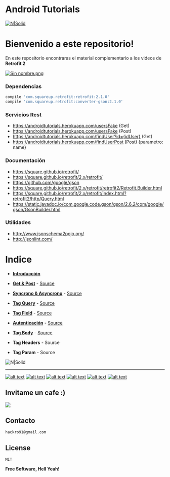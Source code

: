 # Android Tutorials

[![N|Solid](http://atl.co.ug/big/wp-content/uploads/2015/05/Retrofit.jpg)](https://github.com/David-Hackro)


# Bienvenido a este repositorio!
En este repositorio encontraras el material complementario a los videos de **Retrofit 2**

[![Sin nombre.png](https://s10.postimg.org/bftldg5y1/Sin_nombre.png)](https://postimg.org/image/3zubrni8l/)


### Dependencias ###
```gradle
compile 'com.squareup.retrofit:retrofit:2.1.0'
compile 'com.squareup.retrofit:converter-gson:2.1.0'
```

### Servicios Rest
  - https://androidtutorials.herokuapp.com/usersFake (Get)
  - https://androidtutorials.herokuapp.com/usersFake (Post)
  - https://androidtutorials.herokuapp.com/findUser?id={idUser} (Get)
  - https://androidtutorials.herokuapp.com/findUserPost (Post) {parametro: name}

### Documentación

  - https://square.github.io/retrofit/
  - https://square.github.io/retrofit/2.x/retrofit/
  - https://github.com/google/gson
  - https://square.github.io/retrofit/2.x/retrofit/retrofit2/Retrofit.Builder.html
  - https://square.github.io/retrofit/2.x/retrofit/index.html?retrofit2/http/Query.html
  - https://static.javadoc.io/com.google.code.gson/gson/2.6.2/com/google/gson/GsonBuilder.html


### Utilidades
  - http://www.jsonschema2pojo.org/
  - http://jsonlint.com/

# Indice

-   [**Introducción**](https://www.youtube.com/watch?v=BF7bqxWDnws)
-   [**Get & Post**](https://www.youtube.com/watch?v=s99e62gnva8&t=2s)  -  [Source](https://github.com/TutorialesHackro/AndroidTutorials/tree/master/%23AndroidTutorials%20%7C%20Retrofit/Retrofit1)   
-   [**Syncrono & Asyncrono**](https://www.youtube.com/watch?v=kZB9cvn8WqM&t=3s)  -  [Source](https://github.com/TutorialesHackro/AndroidTutorials/tree/master/%23AndroidTutorials%20%7C%20Retrofit/Retrofit2)   
-   [**Tag Query**](https://www.youtube.com/watch?v=tBE-LZyNm7A)  -          [Source](https://github.com/TutorialesHackro/AndroidTutorials/tree/master/%23AndroidTutorials%20%7C%20Retrofit/Retrofit3)  

-   [**Tag Field**](https://www.youtube.com/watch?v=p4wrCir1G6k&t=3s)  -         [Source](https://github.com/TutorialesHackro/AndroidTutorials/tree/master/%23AndroidTutorials%20%7C%20Retrofit/Retrofit4)

-   [**Autenticación**](https://www.youtube.com/watch?v=p4wrCir1G6k&t=3s)  -         [Source](https://github.com/TutorialesHackro/AndroidTutorials/tree/master/%23AndroidTutorials_Retrofit/Retrofit5)

-   [**Tag Body**](https://www.youtube.com/watch?v=IoEfSLve-YM&t=107s)  -         [Source](https://github.com/David-Hackro/AndroidTutorials/tree/master/%23AndroidTutorials_Retrofit/Retrofit6/)

-   **Tag Headers**  -          Source  

-   **Tag Param**  -          Source  

![N|Solid](http://cebronx.org/wp-content/uploads/2015/10/en-construccion_banner-608x227.jpg)





----


[![alt text][1.1]][1]  [![alt text][2.1]][2] [![alt text][3.1]][3] [![alt text][4.1]][4] [![alt text][5.1]][5]  [![alt text][6.1]][6]

[1.1]: http://i.imgur.com/WSJnJGh.png (@DavidHackro)
[2.1]: http://i.imgur.com/LTj71u4.png (Tutoriales Hackro)
[3.1]: http://i.imgur.com/AkKkG9J.png (Tutoriales Hackro)
[4.1]: http://i.imgur.com/62TiA7Z.png (in icon with padding)
[5.1]: http://i.imgur.com/XVhwTFx.png (hackro)
[6.1]: http://i.imgur.com/8bC1N1O.png (paypal icon with padding)

[1]: https://twitter.com/DavidHackro
[2]: https://www.facebook.com/TutorialesHackro/
[3]: https://www.youtube.com/channel/UClxVhu_GAuKJO7RSM-JAdtw
[4]: https://www.linkedin.com/in/davidhackro/
[5]: https://www.reddit.com/user/hackro/
[6]: https://www.paypal.com/cgi-bin/webscr?cmd=_s-xclick&hosted_button_id=8Z684VNGVFSJA



## Invitame un cafe :)
[![](https://www.paypalobjects.com/en_US/i/btn/btn_donateCC_LG.gif)](https://www.paypal.com/cgi-bin/webscr?cmd=_s-xclick&hosted_button_id=8Z684VNGVFSJA)


## Contacto ##
    hackro91@gmail.com

License
----
    MIT

**Free Software, Hell Yeah!**
